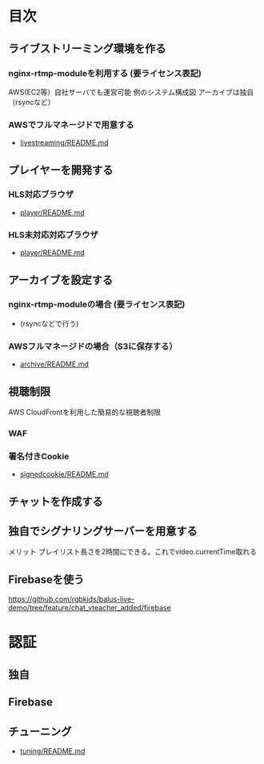 # 目次

## ライブストリーミング環境を作る

### nginx-rtmp-moduleを利用する (要ライセンス表記)

AWS(EC2等）自社サーバでも運営可能
例のシステム構成図
アーカイブは独自（rsyncなど）

### AWSでフルマネージドで用意する
- <a href='livestreaming/README.md'>livestreaming/README.md</a>

## プレイヤーを開発する

### HLS対応ブラウザ

- <a href='player/README.md'>player/README.md</a>

### HLS未対応対応ブラウザ

- <a href='player/README.md'>player/README.md</a>

## アーカイブを設定する

### nginx-rtmp-moduleの場合 (要ライセンス表記)

- (rsyncなどで行う)

### AWSフルマネージドの場合（S3に保存する）
 
- <a href='archive/README.md'>archive/README.md</a>

## 視聴制限

AWS CloudFrontを利用した簡易的な視聴者制限

### WAF

### 署名付きCookie
- <a href='signedcookie/README.md'>signedcookie/README.md</a>

## チャットを作成する

## 独自でシグナリングサーバーを用意する
メリット
プレイリスト長さを2時間にできる。これでvideo.currentTime取れる

## Firebaseを使う
https://github.com/rgbkids/balus-live-demo/tree/feature/chat_vteacher_added/firebase

# 認証
## 独自
## Firebase

## チューニング

- <a href='tuning/README.md'>tuning/README.md</a>

